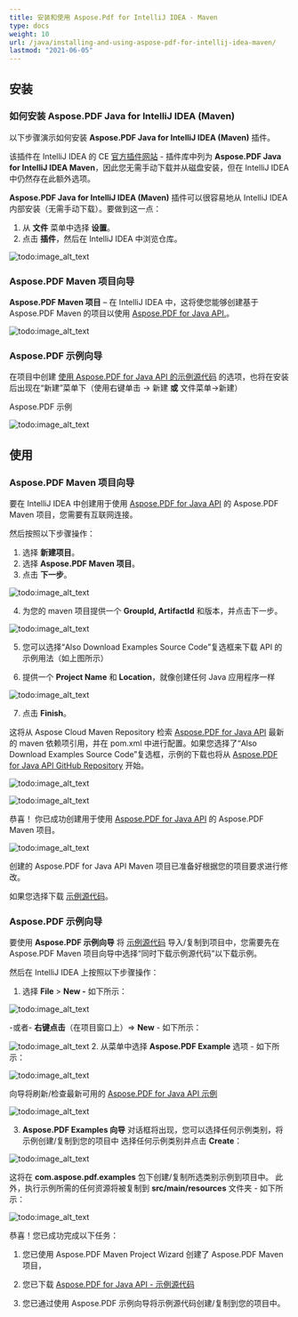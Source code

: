 ```yaml
---
title: 安装和使用 Aspose.Pdf for IntelliJ IDEA - Maven
type: docs
weight: 10
url: /java/installing-and-using-aspose-pdf-for-intellij-idea-maven/
lastmod: "2021-06-05"
---
```


## 安装

### 如何安装 Aspose.PDF Java for IntelliJ IDEA (Maven)

以下步骤演示如何安装 **Aspose.PDF Java for IntelliJ IDEA (Maven)** 插件。

该插件在 IntelliJ IDEA 的 CE [官方插件网站](https://plugins.jetbrains.com/plugin/7974-aspose-pdf-java-for-intellij-idea-maven/) - 插件库中列为 **Aspose.PDF Java for IntelliJ IDEA Maven**，因此您无需手动下载并从磁盘安装，但在 IntelliJ IDEA 中仍然存在此额外选项。

**Aspose.PDF Java for IntelliJ IDEA (Maven)** 插件可以很容易地从 IntelliJ IDEA 内部安装（无需手动下载）。要做到这一点：

1. 从 **文件** 菜单中选择 **设置**。
2. 点击 **插件**，然后在 IntelliJ IDEA 中浏览仓库。

![todo:image_alt_text](https://i.imgur.com/NDZtoKw.jpg)

### Aspose.PDF Maven 项目向导

**Aspose.PDF Maven 项目** – 在 IntelliJ IDEA 中，这将使您能够创建基于 Aspose.PDF Maven 的项目以使用 [Aspose.PDF for Java API.](https://products.aspose.com/pdf/java/)。

![todo:image_alt_text](https://i.imgur.com/hd2mYnW.jpg)

### Aspose.PDF 示例向导

在项目中创建 [使用 Aspose.PDF for Java API 的示例源代码](https://github.com/aspose-pdf/Aspose.PDF-for-Java/tree/master/Examples) 的选项，也将在安装后出现在“新建”菜单下（使用右键单击 -> 新建 **或** 文件菜单->新建）

Aspose.PDF 示例

![todo:image_alt_text](https://i.imgur.com/l2oGUBW.jpg)

## 使用

### Aspose.PDF Maven 项目向导

要在 IntelliJ IDEA 中创建用于使用 [Aspose.PDF for Java API](https://products.aspose.com/pdf/java/) 的 Aspose.PDF Maven 项目，您需要有互联网连接。

然后按照以下步骤操作：

1. 选择 **新建项目**。
2. 选择 **Aspose.PDF Maven 项目**。
3. 点击 **下一步**。

![todo:image_alt_text](https://i.imgur.com/hd2mYnW.jpg)


4. 为您的 maven 项目提供一个 **GroupId, ArtifactId** 和版本，并点击下一步。

![todo:image_alt_text](https://i.imgur.com/aNlx0Qe.jpg)

5. 您可以选择“Also Download Examples Source Code”复选框来下载 API 的示例用法（如上图所示）

6. 提供一个 **Project Name** 和 **Location**，就像创建任何 Java 应用程序一样

![todo:image_alt_text](https://i.imgur.com/8VEeFun.jpg)

7. 点击 **Finish**。

这将从 Aspose Cloud Maven Repository 检索 [Aspose.PDF for Java API](https://products.aspose.com/pdf/java/) 最新的 maven 依赖项引用，并在 pom.xml 中进行配置。如果您选择了“Also Download Examples Source Code”复选框，示例的下载也将从 [Aspose.PDF for Java API GitHub Repository](https://goo.gl/cPAbJM) 开始。

![todo:image_alt_text](https://i.imgur.com/bG2mdam.jpg)

![todo:image_alt_text](https://i.imgur.com/aNYhLl5.jpg)

恭喜！
 你已成功创建用于使用 [Aspose.PDF for Java API](https://products.aspose.com/pdf/java/) 的 Aspose.PDF Maven 项目。

![todo:image_alt_text](https://i.imgur.com/UJlSbuM.jpg)

创建的 Aspose.PDF for Java API Maven 项目已准备好根据您的项目要求进行修改。

如果您选择下载 [示例源代码](https://github.com/aspose-pdf/Aspose.PDF-for-Java/tree/master/Examples)。

### Aspose.PDF 示例向导

要使用 **Aspose.PDF 示例向导** 将 [示例源代码](https://goo.gl/cPAbJM) 导入/复制到项目中，您需要先在 Aspose.PDF Maven 项目向导中选择“同时下载示例源代码”以下载示例。

然后在 IntelliJ IDEA 上按照以下步骤操作：

1. 选择 **File** > **New -** 如下所示：

![todo:image_alt_text](https://i.imgur.com/N8tT9Q0.jpg)

-或者- **右键点击**（在项目窗口上）=> **New** - 如下所示：

![todo:image_alt_text](https://i.imgur.com/aUBWkhp.jpg)
2. 从菜单中选择 **Aspose.PDF Example** 选项 - 如下所示：

![todo:image_alt_text](https://i.imgur.com/hvH2V0m.jpg)

向导将刷新/检查最新可用的 [Aspose.PDF for Java API 示例](https://goo.gl/cPAbJM)

![todo:image_alt_text](https://i.imgur.com/5PZwsuq.jpg)

3. **Aspose.PDF Examples 向导** 对话框将出现，您可以选择任何示例类别，将示例创建/复制到您的项目中
选择任何示例类别并点击 **Create**：

![todo:image_alt_text](https://i.imgur.com/l2oGUBW.jpg)

这将在 **com.aspose.pdf.examples** 包下创建/复制所选类别示例到项目中。
此外，执行示例所需的任何资源将被复制到 **src/main/resources** 文件夹 - 如下所示：

![todo:image_alt_text](https://i.imgur.com/8GQL3Yb.jpg)

恭喜！您已成功完成以下任务：

1. 您已使用 Aspose.PDF Maven Project Wizard 创建了 Aspose.PDF Maven 项目，

2. 您已下载 [Aspose.PDF for Java API - 示例源代码](https://github.com/aspose-pdf/Aspose.PDF-for-Java/tree/master/Examples)  
3. 您已通过使用 Aspose.PDF 示例向导将示例源代码创建/复制到您的项目中。